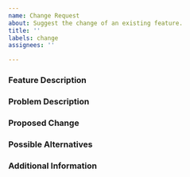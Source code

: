 ```yaml
---
name: Change Request
about: Suggest the change of an existing feature.
title: ''
labels: change
assignees: ''

---
```


<!--
If you've never submitted an issue to the SORMAS repository before or this is your first time using this template, please read the Contributing guidelines (https://github.com/hzi-braunschweig/SORMAS-Project/blob/development/docs/CONTRIBUTING.md) for an explanation of the information we need you to provide. You don't have to remove this comment or any other comment from this issue as they will automatically be hidden.
-->
### Feature Description
<!-- Mandatory -->

### Problem Description
<!-- Mandatory -->

### Proposed Change
<!-- Mandatory -->

### Possible Alternatives
<!-- Optional -->

### Additional Information
<!-- Optional -->
